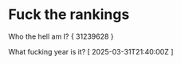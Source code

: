 # Fuck the rankings

Who the hell am I?
{ 31239628 }

What fucking year is it?
[ 2025-03-31T21:40:00Z ]
